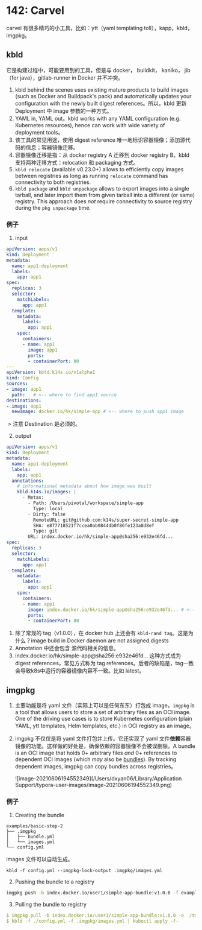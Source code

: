 # 142: Carvel

carvel 有很多精巧的小工具，比如：ytt（yaml templating toll），kapp，kbld，imgpkg。

## kbld

它是构建过程中，可能要用到的工具，但是与 docker， buildkit， kaniko， jib（for java），gitlab-runner in Docker 并不冲突。

1. kbld behind the scenes uses existing mature products to build images (such as Docker and Buildpack's pack) and automatically updates your configuration with the newly built digest references。所以，kbld 更新 Deployment 中 image 参数的一种方式。 
2. YAML in, YAML out。kbld works with any YAML configuration (e.g. Kubernetes resources), hence can work with wide variety of deployment tools。
3. 该工具的常见用途，使用 digest reference 唯一地标识容器镜像；添加源代码的信息；容器镜像迁移。
4. 容器镜像迁移是指：从 docker registry A 迁移到 docker registry B。kbld 支持两种迁移方式：relocation 和 packaging 方式。
5. `kbld relocate` (available v0.23.0+) allows to efficiently copy images between registries as long as running `relocate` command has connectivity to both registries.
6. `kbld package` and `kbld unpackage` allows to export images into a single tarball, and later import them from given tarball into a different (or same) registry. This approach does *not* require connectivity to source registry during the `pkg unpackage` time.

### 例子

1. input

```yaml
apiVersion: apps/v1
kind: Deployment
metadata:
  name: app1-deployment
  labels:
    app: app1
spec:
  replicas: 3
  selector:
    matchLabels:
      app: app1
  template:
    metadata:
      labels:
        app: app1
    spec:
      containers:
      - name: app1
        image: app1
        ports:
        - containerPort: 80
---
apiVersion: kbld.k14s.io/v1alpha1
kind: Config
sources:
- image: app1
  path: . # <-- where to find app1 source
destinations:
- image: app1
  newImage: docker.io/hk/simple-app # <-- where to push app1 image
```

​	> 注意 Destination 是必须的。

2. output

```yaml
apiVersion: apps/v1
kind: Deployment
metadata:
  name: app1-deployment
  labels:
    app: app1
  annotations:
    # informational metadata about how image was built
    kbld.k14s.io/images: |
      - Metas:
        - Path: /Users/pivotal/workspace/simple-app
          Type: local
        - Dirty: false
          RemoteURL: git@github.com:k14s/super-secret-simple-app
          SHA: e877718521f7ccea0ab0844db0f86fe123a8d8ef
          Type: git
        URL: index.docker.io/hk/simple-app@sha256:e932e46fd...      
spec:
  replicas: 3
  selector:
    matchLabels:
      app: app1
  template:
    metadata:
      labels:
        app: app1
    spec:
      containers:
      - name: app1
        image: index.docker.io/hk/simple-app@sha256:e932e46fd... # <-- built and pushed image
        ports:
        - containerPort: 80
```

1. 除了常规的 tag（v1.0.0），在 docker hub 上还会有 `kbld-rand tag`。这是为什么？image build in Docker daemon are not assigned digests
2. Annotation 中还会包含 源代码相关的信息。
3. index.docker.io/hk/simple-app@sha256:e932e46fd... 这种方式成为 digest references，常见方式称为 tag references。后者的缺陷是，tag一致会导致k8s中运行的容器镜像内容不一致。比如 latest。 

## imgpkg

1. 主要功能是将 yaml 文件（实际上可以是任何东东）打包成 image。`imgpkg` is a tool that allows users to store a set of arbitrary files as an OCI image. One of the driving use cases is to store Kubernetes configuration (plain YAML, ytt templates, Helm templates, etc.) in OCI registry as an image。

2. imgpkg 不仅仅是将 yaml 文件打包并上传。它还实现了 yaml 文件**依赖**容器镜像的功能。这样做的好处是，确保依赖的容器镜像不会被误删除。A bundle is an OCI image that holds 0+ arbitrary files *and* 0+ references to dependent OCI images (which *may* also be [bundles](https://carvel.dev/imgpkg/docs/latest/resources/#nested-bundle)). By tracking dependent images, imgpkg can copy bundles across registries。

   ![image-20210606194552349](/Users/dxyan06/Library/Application Support/typora-user-images/image-20210606194552349.png)

### 例子

1. Creating the bundle

```
examples/basic-step-2
├── .imgpkg
│   ├── bundle.yml
│   └── images.yml
└── config.yml
```

images 文件可以自动生成。

```
kbld -f config.yml --imgpkg-lock-output .imgpkg/images.yml
```

2. Pushing the bundle to a registry

```bash
imgpkg push -b index.docker.io/user1/simple-app-bundle:v1.0.0 -f examples/basic-step-2
```

3. Pulling the bundle to registry

```yaml
$ imgpkg pull -b index.docker.io/user1/simple-app-bundle:v1.0.0 -o  /tmp/simple-app-bundle
$ kbld -f ./config.yml -f .imgpkg/images.yml | kubectl apply -f-
```















